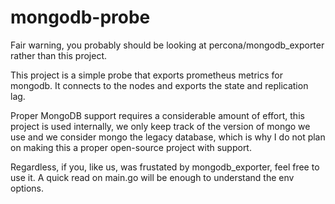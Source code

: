 # mongodb-probe

Fair warning, you probably should be looking at percona/mongodb_exporter rather than this project.

This project is a simple probe that exports prometheus metrics for mongodb. It connects to the nodes and exports the state and replication lag.

Proper MongoDB support requires a considerable amount of effort, this project is used internally, we only keep track of the version of mongo we use and we consider mongo the legacy database, which is why I do not plan on making this a proper open-source project with support.

Regardless, if you, like us, was frustated by mongodb_exporter, feel free to use it. A quick read on main.go will be enough to understand the env options.